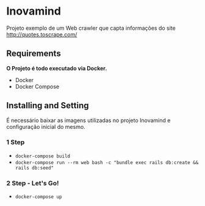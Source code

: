 # Inovamind
Projeto exemplo de um Web crawler que capta informações do site http://quotes.toscrape.com/

## Requirements
**O Projeto é todo executado via Docker.**

- Docker
- Docker Compose

## Installing and Setting
É necessário baixar as imagens utilizadas no projeto Inovamind e configuração inicial do mesmo.

### 1 Step
* `docker-compose build`
* `docker-compose run --rm web bash -c "bundle exec rails db:create && rails db:seed"`

### 2 Step - Let's Go!
* `docker-compose up`



